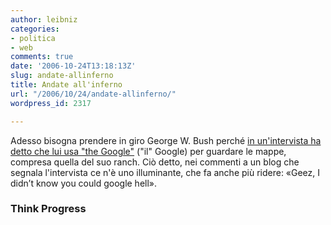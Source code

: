 ```yaml
---
author: leibniz
categories:
- politica
- web
comments: true
date: '2006-10-24T13:18:13Z'
slug: andate-allinferno
title: Andate all'inferno
url: "/2006/10/24/andate-allinferno/"
wordpress_id: 2317

---
```

Adesso bisogna prendere in giro George W. Bush perché [in un'intervista ha detto che lui usa "the Google"](http://thinkprogress.org/2006/10/23/bush-says-he-uses-the-google/) ("il" Google) per guardare le mappe, compresa quella del suo ranch. Ciò detto, nei commenti a un blog che segnala l'intervista ce n'è uno illuminante, che fa anche più ridere: «Geez, I didn’t know you could google hell».

### Think Progress
